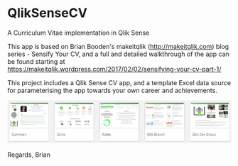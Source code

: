 # QlikSenseCV
A Curriculum Vitae implementation in Qlik Sense

This app is based on Brian Booden's makeitqlik (http://makeitqlik.com) blog series - Sensify Your CV, and a full and detailed walkthrough of the app can be found starting at https://makeitqlik.wordpress.com/2017/02/02/sensifying-your-cv-part-1/

This project includes a Qlik Sense CV app, and a template Excel data source for parameterising the app towards your own career and achievements.

![makeitqlik Qlik Sense CV Summary](https://raw.githubusercontent.com/brianbooden/QlikSenseCV/master/Makeitqlik%20Summary.png)

Regards,
Brian
